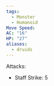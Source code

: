 ```yaml
---
tags:
  - Monster
  - Humanoid
Move Speed: 
AC: "16"
HP: "27"
aliases:
  - druids
---
```


Attacks:
- Staff Strike: 5